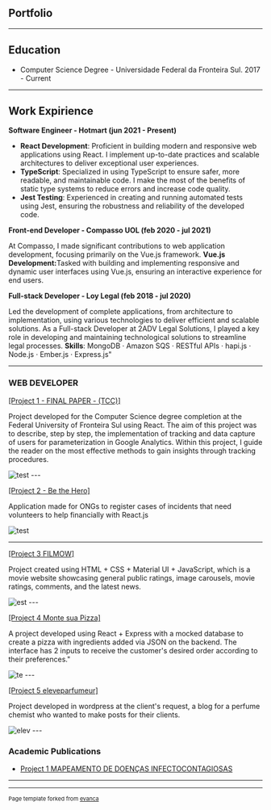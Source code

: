 ## Portfolio

---
## Education

<ul>
  <li>Computer Science Degree - Universidade Federal da Fronteira Sul. 2017 - Current</li>
</ul>

---
## Work Expirience

<b>Software Engineer - Hotmart (jun 2021 - Present)</b>

<ul>
<li><b>React Development</b>: Proficient in building modern and responsive web applications using React. I implement up-to-date practices and scalable architectures to deliver exceptional user experiences.</li>

<li><b>TypeScript</b>: Specialized in using TypeScript to ensure safer, more readable, and maintainable code. I make the most of the benefits of static type systems to reduce errors and increase code quality.</li>

<li><b>Jest Testing</b>: Experienced in creating and running automated tests using Jest, ensuring the robustness and reliability of the developed code.</li>
</ul>


<b>Front-end Developer - Compasso UOL (feb 2020 - jul 2021)</b>

At Compasso, I made significant contributions to web application development, focusing primarily on the Vue.js framework.
<b>Vue.js Development:</b>Tasked with building and implementing responsive and dynamic user interfaces using Vue.js, ensuring an interactive experience for end users.


<b>Full-stack Developer - Loy Legal (feb 2018 - jul 2020)</b>

Led the development of complete applications, from architecture to implementation, using various technologies to deliver efficient and scalable solutions. As a Full-stack Developer at 2ADV Legal Solutions, I played a key role in developing and maintaining technological solutions to streamline legal processes.
<b>Skills</b>: MongoDB · Amazon SQS · RESTful APIs · hapi.js · Node.js · Ember.js · Express.js"


---
### WEB DEVELOPER 

<a href="https://github.com/tiodospc/TCC2-Final">[Project 1 - FINAL PAPER - (TCC)]</a>

Project developed for the Computer Science degree completion at the Federal University of Fronteira Sul using React. The aim of this project was to describe, step by step, the implementation of tracking and data capture of users for parameterization in Google Analytics. Within this project, I guide the reader on the most effective methods to gain insights through tracking procedures.

<img src='https://github.com/tiodospc/portfolio/assets/31110504/5efe7b36-ccf9-4167-ae7b-ef32f23fe283' alt='test' />
---

<a href="https://github.com/tiodospc/TCC2-Final">[Project 2 - Be the Hero]</a>

Application made for ONGs to register cases of incidents that need volunteers to help financially with React.js

<img src="https://github.com/tiodospc/portfolio/assets/31110504/0baa137e-5190-4ed0-a87b-7706d6fb3248" alt='test' />

---

<a href='https://github.com/tiodospc/Filmow-Projeto-Prog2'>[Project 3 FILMOW]</a>

Project created using HTML + CSS + Material UI + JavaScript, which is a movie website showcasing general public ratings, image carousels, movie ratings, comments, and the latest news.

<img src='https://github.com/tiodospc/portfolio/assets/31110504/1b51ca4c-a4dd-471a-8633-0c2fb69d231f' alt='est' />
---

<a href='https://github.com/tiodospc/monte-suapizza'>[Project 4 Monte sua Pizza]</a>

A project developed using React + Express with a mocked database to create a pizza with ingredients added via JSON on the backend. The interface has 2 inputs to receive the customer's desired order according to their preferences."

<img src='https://github.com/tiodospc/portfolio/assets/31110504/3b3c34ba-0e64-456b-a912-2b2a655971ce' alt='te' />
---

<a href='https://eleveparfumeur.com/'>[Project 5 eleveparfumeur]</a>

Project developed in wordpress at the client's request, a blog for a perfume chemist who wanted to make posts for their clients.

<img src='https://github.com/tiodospc/portfolio/assets/31110504/cc7eaa4d-aca5-4466-a30c-2cce5e8bca72' alt='elev'/>
---

### Academic Publications

- [Project 1 MAPEAMENTO DE DOENÇAS INFECTOCONTAGIOSAS](https://portaleventos.uffs.edu.br/index.php/SEPE-UFFS/article/view/9406/6622)

---

---
<p style="font-size:11px">Page template forked from <a href="https://github.com/evanca/quick-portfolio">evanca</a></p>
<!-- Remove above link if you don't want to attibute -->
